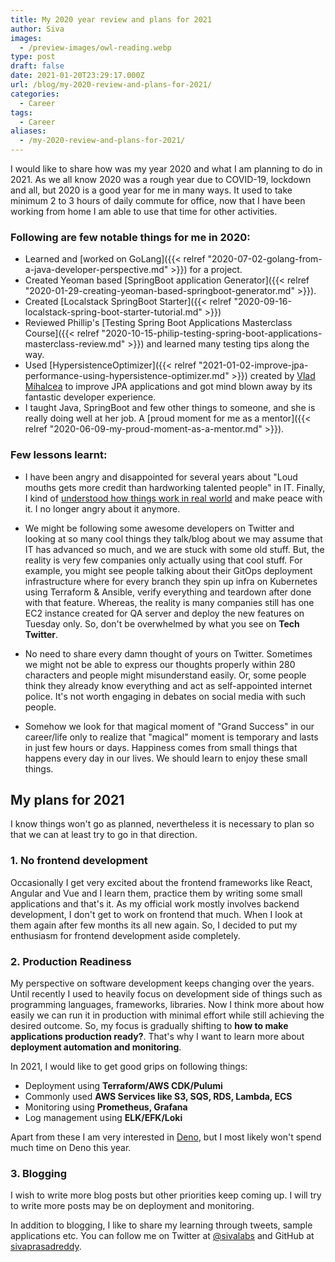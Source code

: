 ```yaml
---
title: My 2020 year review and plans for 2021
author: Siva
images:
  - /preview-images/owl-reading.webp
type: post
draft: false
date: 2021-01-20T23:29:17.000Z
url: /blog/my-2020-review-and-plans-for-2021/
categories:
  - Career
tags:
  - Career
aliases:
  - /my-2020-review-and-plans-for-2021/
---
```


I would like to share how was my year 2020 and what I am planning to do in 2021.
As we all know 2020 was a rough year due to COVID-19, lockdown and all, but 2020 is a good year for me in many ways.
It used to take minimum 2 to 3 hours of daily commute for office, now that I have been working from home I am able to use that time for other activities.

<!--more-->


### Following are few notable things for me in 2020:

* Learned and [worked on GoLang]({{< relref "2020-07-02-golang-from-a-java-developer-perspective.md" >}}) for a project.
* Created Yeoman based [SpringBoot application Generator]({{< relref "2020-01-29-creating-yeoman-based-springboot-generator.md" >}}).
* Created [Localstack SpringBoot Starter]({{< relref "2020-09-16-localstack-spring-boot-starter-tutorial.md" >}})
* Reviewed Phillip's [Testing Spring Boot Applications Masterclass Course]({{< relref "2020-10-15-philip-testing-spring-boot-applications-masterclass-review.md" >}}) and learned many testing tips along the way.
* Used [HypersistenceOptimizer]({{< relref "2021-01-02-improve-jpa-performance-using-hypersistence-optimizer.md" >}}) created by [Vlad Mihalcea](https://twitter.com/vlad_mihalcea) to improve JPA applications and got mind blown away by its fantastic developer experience.
* I taught Java, SpringBoot and few other things to someone, and she is really doing well at her job. A [proud moment for me as a mentor]({{< relref "2020-06-09-my-proud-moment-as-a-mentor.md" >}}).

### Few lessons learnt:

* I have been angry and disappointed for several years about "Loud mouths gets more credit than hardworking talented people" in IT.
  Finally, I kind of [understood how things work in real world](https://twitter.com/sivalabs/status/1331047522073133058) and make peace with it. I no longer angry about it anymore.
  
* We might be following some awesome developers on Twitter and looking at so many cool things they talk/blog about 
  we may assume that IT has advanced so much, and we are stuck with some old stuff. 
  But, the reality is very few companies only actually using that cool stuff.
  For example, you might see people talking about their GitOps deployment infrastructure where for every branch they spin up infra on Kubernetes using Terraform & Ansible, verify everything and teardown after done with that feature.
  Whereas, the reality is many companies still has one EC2 instance created for QA server and deploy the new features on Tuesday only.
  So, don't be overwhelmed by what you see on **Tech Twitter**.
  
* No need to share every damn thought of yours on Twitter. Sometimes we might not be able to express our thoughts properly within 280 characters and people might misunderstand easily.
  Or, some people think they already know everything and act as self-appointed internet police. It's not worth engaging in debates on social media with such people.

* Somehow we look for that magical moment of "Grand Success" in our career/life only to realize that "magical" moment is temporary and lasts in just few hours or days.
  Happiness comes from small things that happens every day in our lives. We should learn to enjoy these small things.


## My plans for 2021
I know things won't go as planned, nevertheless it is necessary to plan so that we can at least try to go in that direction.

### 1. No frontend development
Occasionally I get very excited about the frontend frameworks like React, Angular and Vue and I learn them, practice them 
by writing some small applications and that's it.
As my official work mostly involves backend development, I don't get to work on frontend that much.
When I look at them again after few months its all new again.
So, I decided to put my enthusiasm for frontend development aside completely.

### 2. Production Readiness
My perspective on software development keeps changing over the years. 
Until recently I used to heavily focus on development side of things such as programming languages, frameworks, libraries.
Now I think more about how easily we can run it in production with minimal effort while still achieving the desired outcome.
So, my focus is gradually shifting to **how to make applications production ready?**. 
That's why I want to learn more about **deployment automation and monitoring**.

In 2021, I would like to get good grips on following things:

* Deployment using **Terraform/AWS CDK/Pulumi**
* Commonly used **AWS Services like S3, SQS, RDS, Lambda, ECS**
* Monitoring using **Prometheus, Grafana**
* Log management using **ELK/EFK/Loki**

Apart from these I am very interested in [Deno](https://deno.land/), but I most likely won't spend much time on Deno this year.

### 3. Blogging
I wish to write more blog posts but other priorities keep coming up. I will try to write more posts may be on deployment and monitoring.

In addition to blogging, I like to share my learning through tweets, sample applications etc.
You can follow me on Twitter at [@sivalabs](https://twitter.com/sivalabs) and GitHub at [sivaprasadreddy](https://github.com/sivaprasadreddy).
